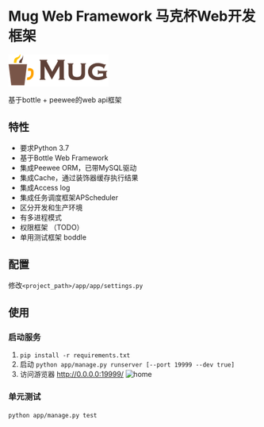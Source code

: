 # Mug Web Framework 马克杯Web开发框架

![logo](./logo.png)

基于bottle + peewee的web api框架

## 特性

* 要求Python 3.7
* 基于Bottle Web Framework
* 集成Peewee ORM，已带MySQL驱动
* 集成Cache，通过装饰器缓存执行结果
* 集成Access log
* 集成任务调度框架APScheduler
* 区分开发和生产环境
* 有多进程模式
* 权限框架 （TODO）
* 单用测试框架 boddle

## 配置

修改`<project_path>/app/app/settings.py`

## 使用

### 启动服务

1. `pip install -r requirements.txt`
2. 启动 `python app/manage.py runserver [--port 19999 --dev true]`
3. 访问游览器 <http://0.0.0.0:19999/> ![home](doc/../app/doc/home.jpg)

### 单元测试

`python app/manage.py test`